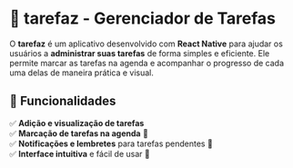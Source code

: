 # 📅 tarefaz - Gerenciador de Tarefas  

O **tarefaz** é um aplicativo desenvolvido com **React Native** para ajudar os usuários a **administrar suas tarefas** de forma simples e eficiente. Ele permite marcar as tarefas na agenda e acompanhar o progresso de cada uma delas de maneira prática e visual.

## 📌 Funcionalidades  
✅ **Adição e visualização de tarefas**  
✅ **Marcação de tarefas na agenda** 📅  
✅ **Notificações e lembretes** para tarefas pendentes 🔔  
✅ **Interface intuitiva** e fácil de usar 📱  
